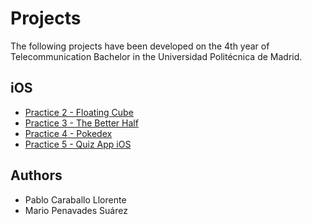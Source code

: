 # Projects

The following projects have been developed on the 4th year of Telecommunication Bachelor in the Universidad Politécnica de Madrid.

## iOS
* [Practice 2 - Floating Cube](https://github.com/mariopnvds/ios_apps/tree/master/P2%20-%20Cubo%20Flotando)
* [Practice 3 - The Better Half](https://github.com/mariopnvds/ios_apps/tree/master/P3%20-%20Fiesta%20Media%20Naranja)
* [Practice 4 -  Pokedex](https://github.com/mariopnvds/ios_apps/tree/master/P4%20-%20Pokedex)
* [Practice 5 - Quiz App iOS](https://github.com/mariopnvds/ios_apps/tree/master/P5%20-%20Quiz)

## Authors
* Pablo Caraballo Llorente
* Mario Penavades Suárez
